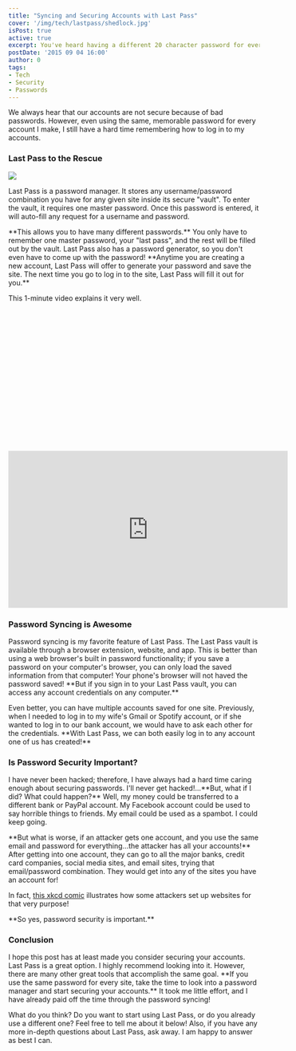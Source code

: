 ```yaml
---
title: "Syncing and Securing Accounts with Last Pass"
cover: '/img/tech/lastpass/shedlock.jpg'
isPost: true
active: true
excerpt: You've heard having a different 20 character password for every website is good, but how is it possible? 
postDate: '2015 09 04 16:00'
author: 0
tags:
- Tech
- Security
- Passwords
---
```


<p>
	We always hear that our accounts are not secure because of bad passwords.  However, even using the same, memorable password for every account I make,
	I still have a hard time remembering how to log in to my accounts.
</p>
<h3>Last Pass to the Rescue</h3>
<img src="/img/tech/lastpass/lastpass-icon.png" />
<p>
	Last Pass is a password manager.  It stores any username/password combination you have for any given site inside its secure "vault".
	To enter the vault, it requires one master password.  Once this password is entered, it will auto-fill any request for a username and
	password. 
</p>
<p>
	**This allows you to have many different passwords.**  You only have to remember one master password, your "last pass", and the
	rest will be filled out by the vault.  Last Pass also has a password generator, so you don't even have to come up with the password!  **Anytime
	you are creating a new account, Last Pass will offer to generate your password and save the site.  The next time you go to log in
	to the site, Last Pass will fill it out for you.**
</p>
<p>
	This 1-minute video explains it very well.
</p>

<div class="fluid-width-video-wrapper" style="padding-top: 56.3333333333333%;">
	<iframe width="560" height="315" src="https://www.youtube.com/embed/RM0fzHxMASQ" frameborder="0" allowfullscreen></iframe>
</div>

<h3>Password Syncing is Awesome</h3>
<p>
	Password syncing is my favorite feature of Last Pass. The Last Pass vault
	is available through a browser extension, website, and app.  This is better than using a web browser's built in password functionality; if you
	save a password on your computer's browser, you can only load the saved information from that computer!  Your phone's browser will not haved the password saved!
	**But if you sign in to your Last Pass vault, you can access any account credentials on any computer.**
</p>
<p>
	Even better, you can have multiple accounts saved for one site.  Previously, when I needed to log in to my
	wife's Gmail or Spotify account, or if she wanted to log in to our bank account, we would have to ask each other for the credentials.
	**With Last Pass, we can both easily log in to any account one of us has created!**
</p>

<h3>Is Password Security Important?</h3>
<p>
	I have never been hacked;  therefore, I have always had a hard time caring enough about securing passwords.  I'll never get hacked!...**But,
	what if I did? What could happen?**  Well, my money could be
	transferred to a different bank or PayPal account.  My Facebook account could be used to say horrible things to friends.  My email could be used as a
	spambot.  I could keep going.
</p>
<p>
	**But what is worse, if an attacker gets one account, and you use the same email and password for everything...the attacker has all your accounts!**
	After getting into one account, they can go to all the major banks, credit card companies, social media sites, and email sites, trying
	that email/password combination. They would get into any of the sites you have an account for!
</p>
<p>
	In fact, <a href="http://xkcd.com/792/">this xkcd comic</a> illustrates how some attackers set up websites for that very purpose!
</p>
<p>
	**So yes, password security is important.**
</p>

<h3>Conclusion</h3>
<p>
	I hope this post has at least made you consider securing your accounts.  Last Pass is a great option.  I highly recommend looking into it.
	However, there are many other great tools that accomplish the same goal.  **If you use the same password for every site, take the time to
	look into a password manager and start securing your accounts.**  It took me little effort, and I have already paid off the time through
	the password syncing!
</p>
<p>
	What do you think?  Do you want to start using Last Pass, or do you already use a different one?  Feel free to tell me about it below!  Also,
	if you have any more in-depth questions about Last Pass, ask away. I am happy to answer as best I can.
</p>